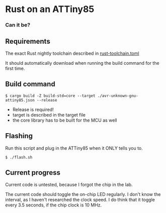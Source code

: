 # Rust on an ATTiny85

### Can it be?

## Requirements

The exact Rust nightly toolchain described in [rust-toolchain.toml](rust-toolchain.toml)

It should automatically download when running the build command for the first time.

## Build command

```shell
$ cargo build -Z build-std=core --target ./avr-unknown-gnu-attiny85.json --release
```

- Release is required!
- target is described in the target file
- the core library has to be built for the MCU as well

## Flashing

Run this script and plug in the ATTiny85 when it ONLY tells you to.
```shell
$ ./flash.sh
```

## Current progress

Current code is untested, because I forgot the chip in the lab.

The current code should toggle the on-chip LED regularly.
I don't know the interval, as I haven't researched the clock speed.
I do think that it toggle every 3.5 seconds, if the chip clock is 10 MHz.
